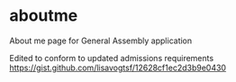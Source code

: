 aboutme
=======

About me page for General Assembly application

Edited to conform to updated admissions requirements
https://gist.github.com/lisavogtsf/12628cf1ec2d3b9e0430

